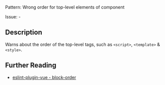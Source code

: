 Pattern: Wrong order for top-level elements of component 

Issue: -

## Description

Warns about the order of the top-level tags, such as `<script>`, `<template>` & `<style>`.

## Further Reading

* [eslint-plugin-vue - block-order](https://eslint.vuejs.org/rules/block-order.html)
